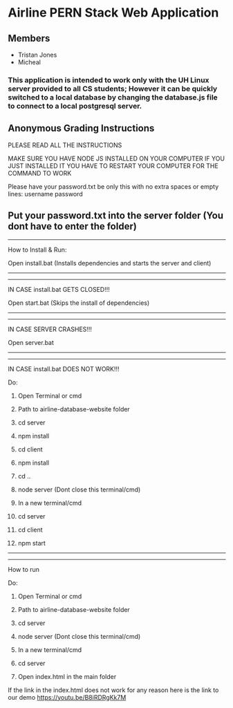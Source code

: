 # Airline PERN Stack Web Application

## Members
- Tristan Jones
- Micheal 

### This application is intended to work only with the UH Linux server provided to all CS students; However it can be quickly switched to a local database by changing the database.js file to connect to a local postgresql server.


## Anonymous Grading Instructions 

PLEASE READ ALL THE INSTRUCTIONS

MAKE SURE YOU HAVE NODE JS INSTALLED ON YOUR COMPUTER
IF YOU JUST INSTALLED IT YOU HAVE TO RESTART YOUR COMPUTER FOR THE COMMAND TO WORK

Please have your password.txt be only this with no extra spaces or empty lines:
username
password


Put your password.txt into the server folder 	(You dont have to enter the folder)
--------------------------------------------------------------------------
--------------------------------------------------------------------------


How to Install & Run:

Open install.bat           			(Installs dependencies and starts the server and client)


--------------------------------------------------------------------------
--------------------------------------------------------------------------


IN CASE install.bat GETS CLOSED!!!

Open start.bat              			(Skips the install of dependencies)

--------------------------------------------------------------------------
--------------------------------------------------------------------------


IN CASE SERVER CRASHES!!!

Open server.bat

--------------------------------------------------------------------------
--------------------------------------------------------------------------


IN CASE install.bat DOES NOT WORK!!!

Do:
1. Open Terminal or cmd

2. Path to airline-database-website folder

3. cd server

4. npm install

5. cd client

6. npm install

7. cd ..

8. node server (Dont close this terminal/cmd)

9. In a new terminal/cmd

10. cd server

11. cd client

12. npm start


--------------------------------------------------------------------------
--------------------------------------------------------------------------


How to run

Do:
1. Open Terminal or cmd

2. Path to airline-database-website folder

3. cd server

4. node server (Dont close this terminal/cmd)

5. In a new terminal/cmd

6. cd server

8. Open index.html in the main folder



If the link in the index.html does not work for any reason here is the link to our demo
https://youtu.be/B8iRDRgKk7M

